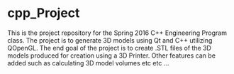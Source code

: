 # cpp_Project
This is the project repository for the Spring 2016 C++ Engineering Program class. 
The project is to generate 3D models using Qt and C++ utilizing QOpenGL. 
The end goal of the project is to create .STL files of the 3D models produced for creation using a 3D Printer.
Other features can be added such as calculating 3D model volumes etc etc ...
